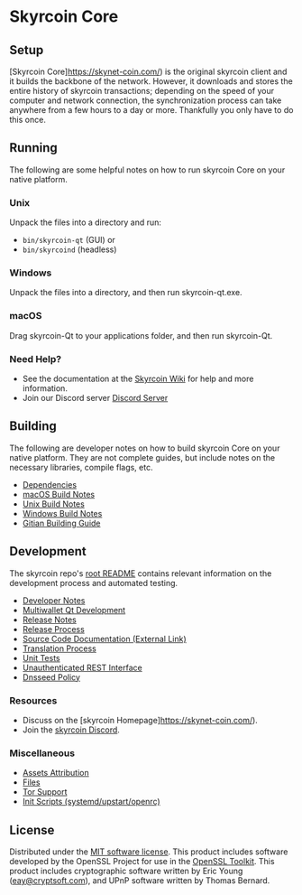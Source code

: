 Skyrcoin Core
=============

Setup
---------------------
[Skyrcoin Core]https://skynet-coin.com/) is the original skyrcoin client and it builds the backbone of the network. However, it downloads and stores the entire history of skyrcoin transactions; depending on the speed of your computer and network connection, the synchronization process can take anywhere from a few hours to a day or more. Thankfully you only have to do this once.

Running
---------------------
The following are some helpful notes on how to run skyrcoin Core on your native platform.

### Unix

Unpack the files into a directory and run:

- `bin/skyrcoin-qt` (GUI) or
- `bin/skyrcoind` (headless)

### Windows

Unpack the files into a directory, and then run skyrcoin-qt.exe.

### macOS

Drag skyrcoin-Qt to your applications folder, and then run skyrcoin-Qt.

### Need Help?

* See the documentation at the [Skyrcoin Wiki](https://github.com/skyrcoin-io/skyr.git)
for help and more information.
* Join our Discord server [Discord Server](https://discord.gg/UXGTjfsBFe)

Building
---------------------
The following are developer notes on how to build skyrcoin Core on your native platform. They are not complete guides, but include notes on the necessary libraries, compile flags, etc.

- [Dependencies](dependencies.md)
- [macOS Build Notes](build-osx.md)
- [Unix Build Notes](build-unix.md)
- [Windows Build Notes](build-windows.md)
- [Gitian Building Guide](gitian-building.md)

Development
---------------------
The skyrcoin repo's [root README](/README.md) contains relevant information on the development process and automated testing.

- [Developer Notes](developer-notes.md)
- [Multiwallet Qt Development](multiwallet-qt.md)
- [Release Notes](release-notes.md)
- [Release Process](release-process.md)
- [Source Code Documentation (External Link)](https://github.com/skyrcoin-io/pny.git)
- [Translation Process](translation_process.md)
- [Unit Tests](unit-tests.md)
- [Unauthenticated REST Interface](REST-interface.md)
- [Dnsseed Policy](dnsseed-policy.md)

### Resources
* Discuss on the [skyrcoin Homepage]https://skynet-coin.com/).
* Join the [skyrcoin Discord](https://discord.gg/).

### Miscellaneous
- [Assets Attribution](assets-attribution.md)
- [Files](files.md)
- [Tor Support](tor.md)
- [Init Scripts (systemd/upstart/openrc)](init.md)

License
---------------------
Distributed under the [MIT software license](/COPYING).
This product includes software developed by the OpenSSL Project for use in the [OpenSSL Toolkit](https://www.openssl.org/). This product includes
cryptographic software written by Eric Young ([eay@cryptsoft.com](mailto:eay@cryptsoft.com)), and UPnP software written by Thomas Bernard.
